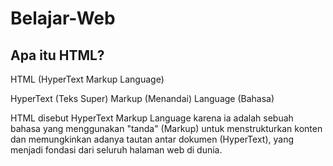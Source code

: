 # Belajar-Web

## Apa itu HTML?
HTML (HyperText Markup Language) 

HyperText (Teks Super)
Markup (Menandai) 
Language (Bahasa)

HTML disebut HyperText Markup Language karena ia adalah sebuah bahasa yang menggunakan "tanda" (Markup) untuk menstrukturkan konten dan memungkinkan adanya tautan antar dokumen (HyperText), yang menjadi fondasi dari seluruh halaman web di dunia.


